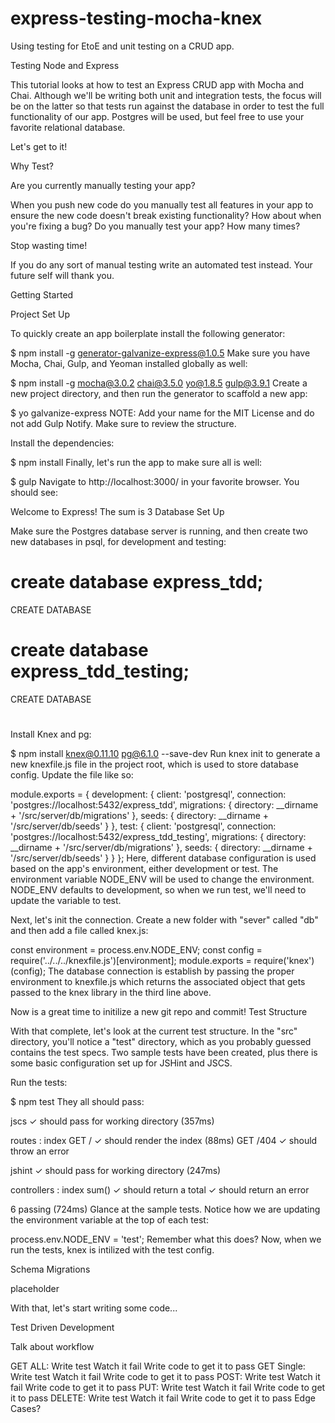 # express-testing-mocha-knex

Using testing for EtoE and unit testing on a CRUD app.

Testing Node and Express

This tutorial looks at how to test an Express CRUD app with Mocha and Chai. Although we'll be writing both unit and integration tests, the focus will be on the latter so that tests run against the database in order to test the full functionality of our app. Postgres will be used, but feel free to use your favorite relational database.

Let's get to it!

Why Test?

Are you currently manually testing your app?

When you push new code do you manually test all features in your app to ensure the new code doesn't break existing functionality? How about when you're fixing a bug? Do you manually test your app? How many times?

Stop wasting time!

If you do any sort of manual testing write an automated test instead. Your future self will thank you.

Getting Started

Project Set Up

To quickly create an app boilerplate install the following generator:

$ npm install -g generator-galvanize-express@1.0.5
Make sure you have Mocha, Chai, Gulp, and Yeoman installed globally as well:

$ npm install -g mocha@3.0.2 chai@3.5.0 yo@1.8.5 gulp@3.9.1
Create a new project directory, and then run the generator to scaffold a new app:

$ yo galvanize-express
NOTE: Add your name for the MIT License and do not add Gulp Notify.
Make sure to review the structure.

Install the dependencies:

$ npm install
Finally, let's run the app to make sure all is well:

$ gulp
Navigate to http://localhost:3000/ in your favorite browser. You should see:

Welcome to Express!
The sum is 3
Database Set Up

Make sure the Postgres database server is running, and then create two new databases in psql, for development and testing:

# create database express_tdd;
CREATE DATABASE
# create database express_tdd_testing;
CREATE DATABASE
#
Install Knex and pg:

$ npm install knex@0.11.10 pg@6.1.0 --save-dev
Run knex init to generate a new knexfile.js file in the project root, which is used to store database config. Update the file like so:

module.exports = {
  development: {
    client: 'postgresql',
    connection: 'postgres://localhost:5432/express_tdd',
    migrations: {
      directory: __dirname + '/src/server/db/migrations'
    },
    seeds: {
      directory: __dirname + '/src/server/db/seeds'
    }
  },
  test: {
    client: 'postgresql',
    connection: 'postgres://localhost:5432/express_tdd_testing',
    migrations: {
      directory: __dirname + '/src/server/db/migrations'
    },
    seeds: {
      directory: __dirname + '/src/server/db/seeds'
    }
  }
};
Here, different database configuration is used based on the app's environment, either development or test. The environment variable NODE_ENV will be used to change the environment. NODE_ENV defaults to development, so when we run test, we'll need to update the variable to test.

Next, let's init the connection. Create a new folder with "sever" called "db" and then add a file called knex.js:

const environment = process.env.NODE_ENV;
const config = require('../../../knexfile.js')[environment];
module.exports = require('knex')(config);
The database connection is establish by passing the proper environment to knexfile.js which returns the associated object that gets passed to the knex library in the third line above.

Now is a great time to initilize a new git repo and commit!
Test Structure

With that complete, let's look at the current test structure. In the "src" directory, you'll notice a "test" directory, which as you probably guessed contains the test specs. Two sample tests have been created, plus there is some basic configuration set up for JSHint and JSCS.

Run the tests:

$ npm test
They all should pass:

jscs
  ✓ should pass for working directory (357ms)

routes : index
  GET /
    ✓ should render the index (88ms)
  GET /404
    ✓ should throw an error

jshint
  ✓ should pass for working directory (247ms)

controllers : index
  sum()
    ✓ should return a total
    ✓ should return an error


6 passing (724ms)
Glance at the sample tests. Notice how we are updating the environment variable at the top of each test:

process.env.NODE_ENV = 'test';
Remember what this does? Now, when we run the tests, knex is intilized with the test config.

Schema Migrations

placeholder

With that, let's start writing some code...

Test Driven Development

Talk about workflow

GET ALL:
Write test
Watch it fail
Write code to get it to pass
GET Single:
Write test
Watch it fail
Write code to get it to pass
POST:
Write test
Watch it fail
Write code to get it to pass
PUT:
Write test
Watch it fail
Write code to get it to pass
DELETE:
Write test
Watch it fail
Write code to get it to pass
Edge Cases?
